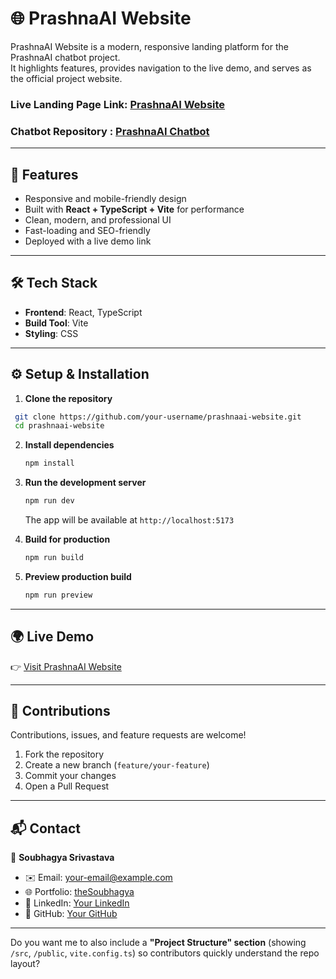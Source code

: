 # 🌐 PrashnaAI Website

PrashnaAI Website is a modern, responsive landing platform for the PrashnaAI chatbot project.  
It highlights features, provides navigation to the live demo, and serves as the official project website. 

### Live Landing Page Link: [PrashnaAI Website](https://prashna-ai-web.vercel.app/)
### Chatbot Repository : [PrashnaAI Chatbot](https://github.com/shubh-soubhagya/prashnaAI-website-chatbot)

---

## 🚀 Features
- Responsive and mobile-friendly design  
- Built with **React + TypeScript + Vite** for performance  
- Clean, modern, and professional UI  
- Fast-loading and SEO-friendly  
- Deployed with a live demo link  

---

## 🛠️ Tech Stack
- **Frontend**: React, TypeScript  
- **Build Tool**: Vite  
- **Styling**: CSS  

---

## ⚙️ Setup & Installation

1. **Clone the repository**
  ```bash
   git clone https://github.com/your-username/prashnaai-website.git
   cd prashnaai-website
  ````

2. **Install dependencies**

   ```bash
   npm install
   ```

3. **Run the development server**

   ```bash
   npm run dev
   ```

   The app will be available at `http://localhost:5173`

4. **Build for production**

   ```bash
   npm run build
   ```

5. **Preview production build**

   ```bash
   npm run preview
   ```

---

## 🌍 Live Demo

👉 [Visit PrashnaAI Website](https://prashna-ai-web.vercel.app/)

---

## 🤝 Contributions

Contributions, issues, and feature requests are welcome!

1. Fork the repository
2. Create a new branch (`feature/your-feature`)
3. Commit your changes
4. Open a Pull Request

---

## 📬 Contact

👤 **Soubhagya Srivastava**

* ✉️ Email: [your-email@example.com](mailto:soubhagyasrivastava240@gmail.com)
* 🌐 Portfolio: [theSoubhagya](https://thesoubhagya.vercel.app/)
* 🔗 LinkedIn: [Your LinkedIn](https://www.linkedin.com/in/soubhagya-srivastava-611408267/)
* 🐙 GitHub: [Your GitHub](https://github.com/shubh-soubhagya)

---


Do you want me to also include a **"Project Structure" section** (showing `/src`, `/public`, `vite.config.ts`) so contributors quickly understand the repo layout?
```
